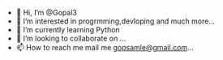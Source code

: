 - 👋 Hi, I’m @Gopal3
- 👀 I’m interested in progrmming,devloping and much more...
- 🌱 I’m currently learning Python
- 💞️ I’m looking to collaborate on ...
- 📫 How to reach me mail me gopsamle@gmail.com...

<!---
Gopal3/Gopal3 is a ✨ special ✨ repository because its `README.md` (this file) appears on your GitHub profile.
You can click the Preview link to take a look at your changes.
--->
